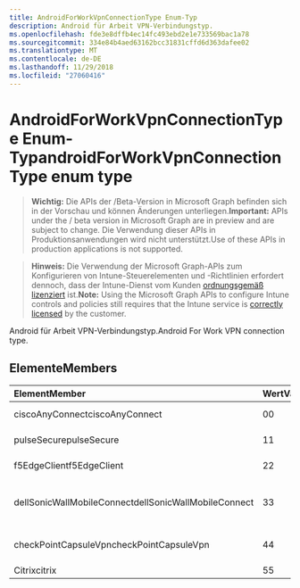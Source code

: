 ```yaml
---
title: AndroidForWorkVpnConnectionType Enum-Typ
description: Android für Arbeit VPN-Verbindungstyp.
ms.openlocfilehash: fde3e8dffb4ec14fc493ebd2e1e733569bac1a78
ms.sourcegitcommit: 334e84b4aed63162bcc31831cffd6d363dafee02
ms.translationtype: MT
ms.contentlocale: de-DE
ms.lasthandoff: 11/29/2018
ms.locfileid: "27060416"
---
```

# <a name="androidforworkvpnconnectiontype-enum-type"></a><span data-ttu-id="b8afa-103">AndroidForWorkVpnConnectionType Enum-Typ</span><span class="sxs-lookup"><span data-stu-id="b8afa-103">androidForWorkVpnConnectionType enum type</span></span>

> <span data-ttu-id="b8afa-104">**Wichtig:** Die APIs der /Beta-Version in Microsoft Graph befinden sich in der Vorschau und können Änderungen unterliegen.</span><span class="sxs-lookup"><span data-stu-id="b8afa-104">**Important:** APIs under the / beta version in Microsoft Graph are in preview and are subject to change.</span></span> <span data-ttu-id="b8afa-105">Die Verwendung dieser APIs in Produktionsanwendungen wird nicht unterstützt.</span><span class="sxs-lookup"><span data-stu-id="b8afa-105">Use of these APIs in production applications is not supported.</span></span>

> <span data-ttu-id="b8afa-106">**Hinweis:** Die Verwendung der Microsoft Graph-APIs zum Konfigurieren von Intune-Steuerelementen und -Richtlinien erfordert dennoch, dass der Intune-Dienst vom Kunden [ordnungsgemäß lizenziert](https://go.microsoft.com/fwlink/?linkid=839381) ist.</span><span class="sxs-lookup"><span data-stu-id="b8afa-106">**Note:** Using the Microsoft Graph APIs to configure Intune controls and policies still requires that the Intune service is [correctly licensed](https://go.microsoft.com/fwlink/?linkid=839381) by the customer.</span></span>

<span data-ttu-id="b8afa-107">Android für Arbeit VPN-Verbindungstyp.</span><span class="sxs-lookup"><span data-stu-id="b8afa-107">Android For Work VPN connection type.</span></span>
## <a name="members"></a><span data-ttu-id="b8afa-108">Elemente</span><span class="sxs-lookup"><span data-stu-id="b8afa-108">Members</span></span>
|<span data-ttu-id="b8afa-109">Element</span><span class="sxs-lookup"><span data-stu-id="b8afa-109">Member</span></span>|<span data-ttu-id="b8afa-110">Wert</span><span class="sxs-lookup"><span data-stu-id="b8afa-110">Value</span></span>|<span data-ttu-id="b8afa-111">Beschreibung</span><span class="sxs-lookup"><span data-stu-id="b8afa-111">Description</span></span>|
|:---|:---|:---|
|<span data-ttu-id="b8afa-112">ciscoAnyConnect</span><span class="sxs-lookup"><span data-stu-id="b8afa-112">ciscoAnyConnect</span></span>|<span data-ttu-id="b8afa-113">0</span><span class="sxs-lookup"><span data-stu-id="b8afa-113">0</span></span>|<span data-ttu-id="b8afa-114">Cisco AnyConnect.</span><span class="sxs-lookup"><span data-stu-id="b8afa-114">Cisco AnyConnect.</span></span>|
|<span data-ttu-id="b8afa-115">pulseSecure</span><span class="sxs-lookup"><span data-stu-id="b8afa-115">pulseSecure</span></span>|<span data-ttu-id="b8afa-116">1</span><span class="sxs-lookup"><span data-stu-id="b8afa-116">1</span></span>|<span data-ttu-id="b8afa-117">Pulse sichern.</span><span class="sxs-lookup"><span data-stu-id="b8afa-117">Pulse Secure.</span></span>|
|<span data-ttu-id="b8afa-118">f5EdgeClient</span><span class="sxs-lookup"><span data-stu-id="b8afa-118">f5EdgeClient</span></span>|<span data-ttu-id="b8afa-119">2</span><span class="sxs-lookup"><span data-stu-id="b8afa-119">2</span></span>|<span data-ttu-id="b8afa-120">F5-Edge-Client.</span><span class="sxs-lookup"><span data-stu-id="b8afa-120">F5 Edge Client.</span></span>|
|<span data-ttu-id="b8afa-121">dellSonicWallMobileConnect</span><span class="sxs-lookup"><span data-stu-id="b8afa-121">dellSonicWallMobileConnect</span></span>|<span data-ttu-id="b8afa-122">3</span><span class="sxs-lookup"><span data-stu-id="b8afa-122">3</span></span>|<span data-ttu-id="b8afa-123">Dell SonicWALL Mobile Verbindung.</span><span class="sxs-lookup"><span data-stu-id="b8afa-123">Dell SonicWALL Mobile Connection.</span></span>|
|<span data-ttu-id="b8afa-124">checkPointCapsuleVpn</span><span class="sxs-lookup"><span data-stu-id="b8afa-124">checkPointCapsuleVpn</span></span>|<span data-ttu-id="b8afa-125">4</span><span class="sxs-lookup"><span data-stu-id="b8afa-125">4</span></span>|<span data-ttu-id="b8afa-126">Überprüfen Sie Punkt "Kapseln" VPN.</span><span class="sxs-lookup"><span data-stu-id="b8afa-126">Check Point Capsule VPN.</span></span>|
|<span data-ttu-id="b8afa-127">Citrix</span><span class="sxs-lookup"><span data-stu-id="b8afa-127">citrix</span></span>|<span data-ttu-id="b8afa-128">5</span><span class="sxs-lookup"><span data-stu-id="b8afa-128">5</span></span>|<span data-ttu-id="b8afa-129">Citrix</span><span class="sxs-lookup"><span data-stu-id="b8afa-129">Citrix</span></span>|





